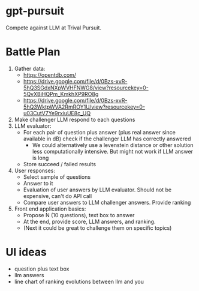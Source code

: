 # gpt-pursuit
Compete against LLM at Trival Pursuit.

# Battle Plan

1. Gather data:
   - https://opentdb.com/
   - https://drive.google.com/file/d/0Bzs-xvR-5hQ3SGdxNXpWVHFNWG8/view?resourcekey=0-5QvXBiHQPm_KmkhXP9RO8g
   - https://drive.google.com/file/d/0Bzs-xvR-5hQ3WktpWVA2RmROY1U/view?resourcekey=0-u03CutV7Ye9rxiuUE8c_UQ
2. Make challenger LLM respond to each questions
3. LLM evaluator:
   - For each pair of question plus answer (plus real answer since available in dB) check if the challenger LLM has correctly answered
      - We could alternatively use a levenstein distance or other solution less computationally intensive. But might not work if LLM answer is long
   - Store succeed / failed results
4. User responses:
   - Select sample of questions
   - Answer to it
   - Evaluation of user answers by LLM evaluator. Should not be expensive, can't do API call
   - Compare user answers to LLM challenger answers. Provide ranking
5. Front end application basics:
   - Propose N (10 questions), text box to answer
   - At the end, provide score, LLM answers, and ranking.
   - (Next it could be great to challenge them on specific topics)

# UI ideas

- question plus text box
- llm answers
- line chart of ranking evolutions between llm and you
